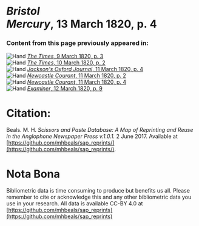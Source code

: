 # *Bristol Mercury*, 13 March 1820, p. 4  
  
### Content from this page previously appeared in:  
![Hand](http://scissorsandpaste.net/wp-content/uploads/2017/06/smallhandpointer.png) [*The Times*, 9 March 1820, p. 3](https://mhbeals.github.io/sap_html/The-Times/The-Times-9-March-1820-p-3)  
![Hand](http://scissorsandpaste.net/wp-content/uploads/2017/06/smallhandpointer.png) [*The Times*, 10 March 1820, p. 2](https://mhbeals.github.io/sap_html/The-Times/The-Times-10-March-1820-p-2)  
![Hand](http://scissorsandpaste.net/wp-content/uploads/2017/06/smallhandpointer.png) [*Jackson's Oxford Journal*, 11 March 1820, p. 4](https://mhbeals.github.io/sap_html/Jackson's-Oxford-Journal/Jackson's-Oxford-Journal-11-March-1820-p-4)  
![Hand](http://scissorsandpaste.net/wp-content/uploads/2017/06/smallhandpointer.png) [*Newcastle Courant*, 11 March 1820, p. 2](https://mhbeals.github.io/sap_html/Newcastle-Courant/Newcastle-Courant-11-March-1820-p-2)  
![Hand](http://scissorsandpaste.net/wp-content/uploads/2017/06/smallhandpointer.png) [*Newcastle Courant*, 11 March 1820, p. 4](https://mhbeals.github.io/sap_html/Newcastle-Courant/Newcastle-Courant-11-March-1820-p-4)  
![Hand](http://scissorsandpaste.net/wp-content/uploads/2017/06/smallhandpointer.png) [*Examiner*, 12 March 1820, p. 9](https://mhbeals.github.io/sap_html/Examiner/Examiner-12-March-1820-p-9)  


# Citation: 

Beals. M. H. *Scissors and Paste Database: A Map of Reprinting and Reuse in the Anglophone Newspaper Press v.1.0.1.* 2 June 2017. Available at [https://github.com/mhbeals/sap_reprints/](https://github.com/mhbeals/sap_reprints/). 

# Nota Bona

Bibliometric data is time consuming to produce but benefits us all. Please remember to cite or acknowledge this and any other bibliometric data you use in your research. All data is available CC-BY 4.0 at [https://github.com/mhbeals/sap_reprints](https://github.com/mhbeals/sap_reprints)